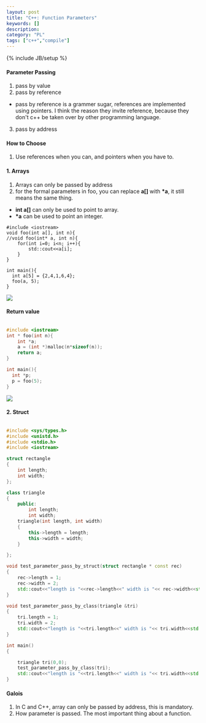 ```yaml
--- 
layout: post 
title: "C++: Function Parameters" 
keywords: [] 
description: 
category: "PL"
tags: ["c++","compile"]
--- 
```

{% include JB/setup %}

#### Parameter Passing
1. pass by value
2. pass by reference
- pass by reference is a grammer sugar, references are implemented using
  pointers. I think the reason they invite reference, because they don't c++ be
  taken over by other programming language.
3. pass by address



#### How to Choose
1. Use references when you can, and pointers when you have to.


#### 1. Arrays
1. Arrays can only be passed by address
2. for the formal parameters in foo, you can replace **a[]** with **\*a**, it
   still means the same thing. 
- **int a[]** can only be used to point to array.
- **\*a** can be used to point an integer.


```code
#include <iostream>
void foo(int a[], int n){
//void foo(int* a, int n){
    for(int i=0; i<n; i++){
        std::cout<<a[i];
    }
}

int main(){
  int a[5] = {2,4,1,6,4};
  foo(a, 5);
}
```
 
<img src="{{IMAGE_PATH}}/pl-cpp-function-parameter-array.png">


#### Return value
```cpp

#include <iostream>
int * foo(int n){
    int *a;
    a = (int *)malloc(n*sizeof(n));
    return a;
}

int main(){
  int *p;
  p = foo(5);
}
```
<img src="{{IMAGE_PATH}}/pl-cpp-function-parameter-array-return-value.png">


#### 2. Struct

```cpp

#include <sys/types.h>
#include <unistd.h>
#include <stdio.h>
#include <iostream>

struct rectangle
{
	int length;
	int width;
};

class triangle
{
	public:
		int length;
		int width;
	triangle(int length, int width)
	{
		this->length = length;
		this->width = width;
	}

};

void test_parameter_pass_by_struct(struct rectangle * const rec)
{
	rec->length = 1;
	rec->width = 2;
	std::cout<<"length is "<<rec->length<<" width is "<< rec->width<<std::endl;
}

void test_parameter_pass_by_class(triangle &tri)
{
	tri.length = 1;
	tri.width = 2;
	std::cout<<"length is "<<tri.length<<" width is "<< tri.width<<std::endl;
}

int main()
{

	triangle tri(0,0);
	test_parameter_pass_by_class(tri);
	std::cout<<"length is "<<tri.length<<" width is "<< tri.width<<std::endl;
}


```


#### Galois
1. In C and C++, array can only be passed by address, this is mandatory.
2. How parameter is passed. The most important thing about a function.

